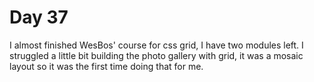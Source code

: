 # Day 37

I almost finished WesBos' course for css grid, I have two modules left. I struggled a little bit building the photo gallery with grid, it was a mosaic layout so it was the first time doing that for me. 
